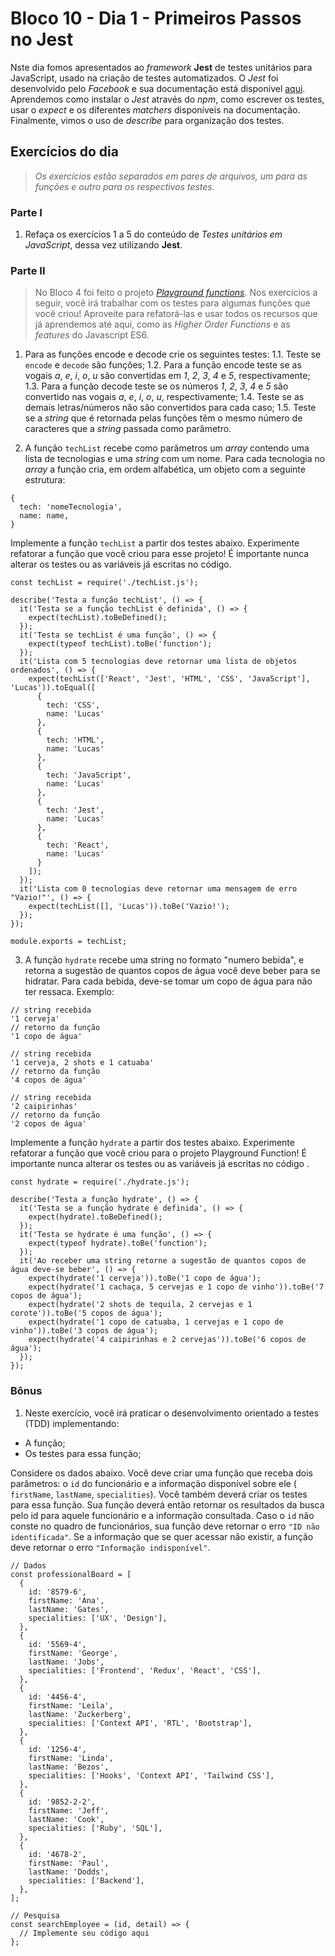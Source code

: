 # Bloco 10 - Dia 1 - Primeiros Passos no Jest

Nste dia fomos apresentados ao *framework* **Jest** de testes unitários para JavaScript, usado na criação de testes automatizados. O *Jest* foi desenvolvido pelo *Facebook* e sua documentação está disponível [aqui](https://jestjs.io/). Aprendemos como instalar o *Jest* através do *npm*, como escrever os testes, usar o *expect* e os diferentes *matchers* disponíveis na documentação. Finalmente, vimos o uso de *describe* para organização dos testes.

## Exercícios do dia

> *Os exercícios estão separados em pares de arquivos, um para as funções e outro para os respectivos testes.*

### Parte I

1. Refaça os exercícios 1 a 5 do conteúdo de *Testes unitários em JavaScript*, dessa vez utilizando **Jest**.

### Parte II

> No Bloco 4 foi feito o projeto [*Playground functions*](https://github.com/tiagosathler/trybe-exercises/tree/master/fundamentos/bloco-04-introdu%C3%A7%C3%A3o-%C3%A0-javascript-e-l%C3%B3gica-de-programa%C3%A7%C3%A3o/dia-5-projeto-playground-functions). Nos exercícios a seguir, você irá trabalhar com os testes para algumas funções que você criou! Aproveite para refatorá-las e usar todos os recursos que já aprendemos até aqui, como as *Higher Order Functions* e as *features* do Javascript ES6.

1. Para as funções encode e decode crie os seguintes testes:
  1.1. Teste se `encode` e `decode` são funções;
  1.2. Para a função encode teste se as vogais *a*, *e*, *i*, *o*, *u* são convertidas em *1*, *2*, *3*, *4* e *5*, respectivamente;
  1.3. Para a função decode teste se os números *1*, *2*, *3*, *4* e *5* são convertido nas vogais *a*, *e*, *i*, *o*, *u*, respectivamente;
  1.4. Teste se as demais letras/números não são convertidos para cada caso;
  1.5. Teste se a *string* que é retornada pelas funções têm o mesmo número de caracteres que a *string* passada como parâmetro.

2. A função `techList` recebe como parâmetros um *array* contendo uma lista de tecnologias e uma *string* com um nome. Para cada tecnologia no *array* a função cria, em ordem alfabética, um objeto com a seguinte estrutura:
```
{
  tech: 'nomeTecnologia',
  name: name,
}
```
  Implemente a função `techList` a partir dos testes abaixo. Experimente refatorar a função que você criou para esse projeto! É importante nunca alterar os testes ou as variáveis já escritas no código.
```
const techList = require('./techList.js');

describe('Testa a função techList', () => {
  it('Testa se a função techList é definida', () => {
    expect(techList).toBeDefined();
  });
  it('Testa se techList é uma função', () => {
    expect(typeof techList).toBe('function');
  });
  it('Lista com 5 tecnologias deve retornar uma lista de objetos ordenados', () => {
    expect(techList(['React', 'Jest', 'HTML', 'CSS', 'JavaScript'], 'Lucas')).toEqual([
      {
        tech: 'CSS',
        name: 'Lucas'
      },
      {
        tech: 'HTML',
        name: 'Lucas'
      },
      {
        tech: 'JavaScript',
        name: 'Lucas'
      },
      {
        tech: 'Jest',
        name: 'Lucas'
      },
      {
        tech: 'React',
        name: 'Lucas'
      }
    ]);
  });
  it('Lista com 0 tecnologias deve retornar uma mensagem de erro "Vazio!"', () => {
    expect(techList([], 'Lucas')).toBe('Vazio!');
  });
});

module.exports = techList;
```

3. A função `hydrate` recebe uma string no formato "numero bebida", e retorna a sugestão de quantos copos de água você deve beber para se hidratar. Para cada bebida, deve-se tomar um copo de água para não ter ressaca. Exemplo:
```
// string recebida
'1 cerveja'
// retorno da função
'1 copo de água'

// string recebida
'1 cerveja, 2 shots e 1 catuaba'
// retorno da função
'4 copos de água'

// string recebida
'2 caipirinhas'
// retorno da função
'2 copos de água'
```
  Implemente a função `hydrate` a partir dos testes abaixo. Experimente refatorar a função que você criou para o projeto Playground Function! É importante nunca alterar os testes ou as variáveis já escritas no código .
```
const hydrate = require('./hydrate.js');

describe('Testa a função hydrate', () => {
  it('Testa se a função hydrate é definida', () => {
    expect(hydrate).toBeDefined();
  });
  it('Testa se hydrate é uma função', () => {
    expect(typeof hydrate).toBe('function');
  });
  it('Ao receber uma string retorne a sugestão de quantos copos de água deve-se beber', () => {
    expect(hydrate('1 cerveja')).toBe('1 copo de água');
    expect(hydrate('1 cachaça, 5 cervejas e 1 copo de vinho')).toBe('7 copos de água');
    expect(hydrate('2 shots de tequila, 2 cervejas e 1 corote')).toBe('5 copos de água');
    expect(hydrate('1 copo de catuaba, 1 cervejas e 1 copo de vinho')).toBe('3 copos de água');
    expect(hydrate('4 caipirinhas e 2 cervejas')).toBe('6 copos de água');
  });
});
```

### Bônus

1. Neste exercício, você irá praticar o desenvolvimento orientado a testes (TDD) implementando:
  * A função;
  * Os testes para essa função;
  
Considere os dados abaixo. Você deve criar uma função que receba dois parâmetros: o `id` do funcionário e a informação disponível sobre ele ( `firstName`, `lastName`, `specialities`). Você também deverá criar os testes para essa função. Sua função deverá então retornar os resultados da busca pelo id para aquele funcionário e a informação consultada. Caso o `id` não conste no quadro de funcionários, sua função deve retornar o erro `"ID não identificada"`. Se a informação que se quer acessar não existir, a função deve retornar o erro `"Informação indisponível"`.
```
// Dados
const professionalBoard = [
  {
    id: '8579-6',
    firstName: 'Ana',
    lastName: 'Gates',
    specialities: ['UX', 'Design'],
  },
  {
    id: '5569-4',
    firstName: 'George',
    lastName: 'Jobs',
    specialities: ['Frontend', 'Redux', 'React', 'CSS'],
  },
  {
    id: '4456-4',
    firstName: 'Leila',
    lastName: 'Zuckerberg',
    specialities: ['Context API', 'RTL', 'Bootstrap'],
  },
  {
    id: '1256-4',
    firstName: 'Linda',
    lastName: 'Bezos',
    specialities: ['Hooks', 'Context API', 'Tailwind CSS'],
  },
  {
    id: '9852-2-2',
    firstName: 'Jeff',
    lastName: 'Cook',
    specialities: ['Ruby', 'SQL'],
  },
  {
    id: '4678-2',
    firstName: 'Paul',
    lastName: 'Dodds',
    specialities: ['Backend'],
  },
];

// Pesquisa
const searchEmployee = (id, detail) => {
  // Implemente seu código aqui
};
```